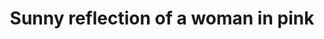 ---
title: "Sunny reflection of a woman in pink"
layout: picture
picture: /assets/camera-roll/2016/2016-09-04-sunny-reflection-of-a-woman-in-pink/20160905_000316862_iOS.jpg
thumbnail: /assets/camera-roll/2016/2016-09-04-sunny-reflection-of-a-woman-in-pink/20160905_000316862_iOS-thumbnail.jpg
related:
  - Sunny reflection of a man with a backpack
  - Sunny reflection of a woman in sandals
  - Sunny reflection of downtown Seattle
  - Sunny reflection of two passing women
tags:
  - Reflection
  - Car
  - Shadows
  - Woman
  - Sidewalk
  - Window
  - Photograph
  - Capitol Hill
---